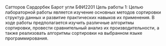 Cатторов Сардорбек Барот угли
БФИ2201
Цель работы 1: Целью лабораторной работы является изучение основных методов сортировки структур данных и развитие практических навыков их применения. В ходе работы предполагается изучить различные алгоритмы сортировки, провести сравнительный анализ их производительности, а также реализовать алгоритмы сортировки на выбранном языке программирования.
